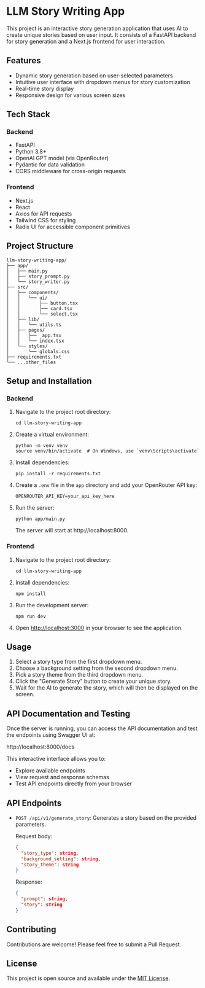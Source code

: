 # LLM Story Writing App

This project is an interactive story generation application that uses AI to create unique stories based on user input. It consists of a FastAPI backend for story generation and a Next.js frontend for user interaction.

## Features

- Dynamic story generation based on user-selected parameters
- Intuitive user interface with dropdown menus for story customization
- Real-time story display
- Responsive design for various screen sizes

## Tech Stack

### Backend
- FastAPI
- Python 3.8+
- OpenAI GPT model (via OpenRouter)
- Pydantic for data validation
- CORS middleware for cross-origin requests

### Frontend
- Next.js
- React
- Axios for API requests
- Tailwind CSS for styling
- Radix UI for accessible component primitives

## Project Structure

```
llm-story-writing-app/
├── app/
│   ├── main.py
│   ├── story_prompt.py
│   └── story_writer.py
├── src/
│   ├── components/
│   │   └── ui/
│   │       ├── button.tsx
│   │       ├── card.tsx
│   │       └── select.tsx
│   ├── lib/
│   │   └── utils.ts
│   ├── pages/
│   │   ├── _app.tsx
│   │   └── index.tsx
│   └── styles/
│       └── globals.css
├── requirements.txt
└── ...other_files
```

## Setup and Installation

### Backend

1. Navigate to the project root directory:
   ```
   cd llm-story-writing-app
   ```

2. Create a virtual environment:
   ```
   python -m venv venv
   source venv/bin/activate  # On Windows, use `venv\Scripts\activate`
   ```

3. Install dependencies:
   ```
   pip install -r requirements.txt
   ```

4. Create a `.env` file in the `app` directory and add your OpenRouter API key:
   ```
   OPENROUTER_API_KEY=your_api_key_here
   ```

5. Run the server:
   ```
   python app/main.py
   ```

   The server will start at http://localhost:8000.

### Frontend

1. Navigate to the project root directory:
   ```
   cd llm-story-writing-app
   ```

2. Install dependencies:
   ```
   npm install
   ```

3. Run the development server:
   ```
   npm run dev
   ```

4. Open [http://localhost:3000](http://localhost:3000) in your browser to see the application.

## Usage

1. Select a story type from the first dropdown menu.
2. Choose a background setting from the second dropdown menu.
3. Pick a story theme from the third dropdown menu.
4. Click the "Generate Story" button to create your unique story.
5. Wait for the AI to generate the story, which will then be displayed on the screen.

## API Documentation and Testing

Once the server is running, you can access the API documentation and test the endpoints using Swagger UI at:

http://localhost:8000/docs

This interactive interface allows you to:
- Explore available endpoints
- View request and response schemas
- Test API endpoints directly from your browser

## API Endpoints

- `POST /api/v1/generate_story`: Generates a story based on the provided parameters.

  Request body:
  ```json
  {
    "story_type": string,
    "background_setting": string,
    "story_theme": string
  }
  ```

  Response:
  ```json
  {
    "prompt": string,
    "story": string
  }
  ```

## Contributing

Contributions are welcome! Please feel free to submit a Pull Request.

## License

This project is open source and available under the [MIT License](LICENSE).
